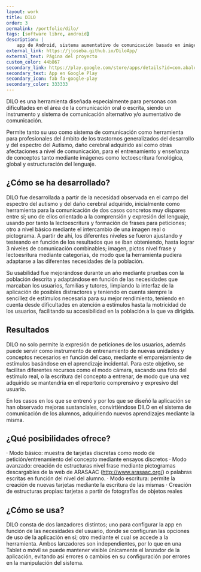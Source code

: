 ```yaml
---
layout: work
title: DILO
order: 3
permalink: /portfolio/dilo/
tags: [software libre, android]
description: |
    app de Android, sistema aumentativo de comunicación basado en imágenes para niños con dificultades en el lenguaje (trastornos generalizados del desarrollo y del espectro del autismo)
external_link: https://jjoseba.github.io/DiloApp/
external_text: Página del proyecto
custom_color: 44b867
secondary_link: https://play.google.com/store/apps/details?id=com.abaloo.dilo2&hl=es_419
secondary_text: App en Google Play
secondary_icon: fab fa-google-play
secondary_color: 333333
---
```


DILO es una herramienta diseñada especialmente para personas con dificultades en el área de la comunicación oral o escrita, siendo un instrumento y sistema de comunicación alternativo y/o aumentativo de comunicación.

Permite tanto su uso como sistema de comunicación como herramienta para profesionales del ámbito de los trastornos generalizados del desarrollo y del espectro del Autismo, daño cerebral adquirido así como otras afectaciones a nivel de comunicación, para el entrenamiento y enseñanza de conceptos tanto mediante imágenes como lectoescritura fonológica, global y estructuración del lenguaje.

¿Cómo se ha desarrollado?
-------------

DILO fue desarrollada a partir de la necesidad observada en el campo del espectro del autismo y del daño cerebral adquirido, inicialmente como herramienta para la comunicación de dos casos concretos muy dispares entre sí; uno de ellos orientado a la comprensión y expresión del lenguaje, usando por tanto la lectoescritura y formación de frases para peticiones; otro a nivel básico mediante el intercambio de una imagen real o pictograma. A partir de ahí, los diferentes niveles se fueron ajustando y testeando en función de los resultados que se iban obteniendo, hasta lograr 3 niveles de comunicación combinables; imagen, pictos nivel frase y lectoesritura mediante categorías, de modo que la herramienta pudiera adaptarse a las diferentes necesidades de la población.

Su usabilidad fue mejorándose durante un año mediante pruebas con la población descrita y adaptándose en función de las necesidades que marcaban los usuarios, familias y tutores, limpiando la interfaz de la aplicación de posibles distractores y teniendo en cuenta siempre la sencillez de estímulos necesaria para su mejor rendimiento, teniendo en cuenta desde dificultades en atención a estímulos hasta la motricidad de los usuarios, facilitando su accesibilidad en la población a la que va dirigida.

Resultados
----------

DILO no solo permite la expresión de peticiones de los usuarios, además puede servir como instrumento de entrenamiento de nuevas unidades y conceptos necesarios en función del caso, mediante el emparejamiento de estímulos basándose en el aprendizaje incidental. Para este objetivo, se facilitan diferentes recursos como el modo cámara, sacando una foto del estímulo real, o la escritura del concepto a entrenar, de modo que una vez adquirido se mantendría en el repertorio comprensivo y expresivo del usuario.

En los casos en los que se entrenó y por los que se diseñó la aplicación se han observado mejoras sustanciales, convirtiéndose DILO en el sistema de comunicación de los alumnos, adquiriendo nuevos aprendizajes mediante la misma.

¿Qué posibilidades ofrece?
-----------------
· Modo básico: muestra de tarjetas discretas como modo de petición/entrenamiento del concepto mediante ensayos discretos
· Modo avanzado: creación de estructuras nivel frase mediante pictogramas descargables de la web de ARASAAC (http://www.arasaac.org/) o palabras escritas en función del nivel del alumno.
· Modo escritura: permite la creación de nuevas tarjetas mediante la escritura de las mismas
· Creación de estructuras propias: tarjetas a partir de fotografías de objetos reales

¿Cómo se usa?
-------------
DILO consta de dos lanzadores distintos; uno para configurar la app en función de las necesidades del usuario, donde se configuran las opciones de uso de la aplicación en sí; otro mediante el cual se accede a la herramienta. Ambos lanzadores son independientes, por lo que en una Tablet o móvil se puede mantener visible únicamente el lanzador de la aplicación, evitando así errores o cambios en su configuración por errores en la manipulación del sistema.